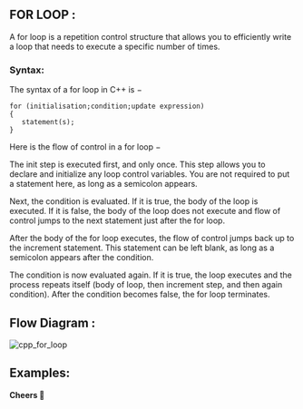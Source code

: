 ## FOR LOOP :

A for loop is a repetition control structure that allows you to efficiently write a loop that needs to execute a specific number of times.

### Syntax:

The syntax of a for loop in C++ is −

````
for (initialisation;condition;update expression)
{
   statement(s);
}
````

Here is the flow of control in a for loop −

The init step is executed first, and only once. This step allows you to declare and initialize any loop control variables. You are not required to put a statement here, as long as a semicolon appears.

Next, the condition is evaluated. If it is true, the body of the loop is executed. If it is false, the body of the loop does not execute and flow of control jumps to the next statement just after the for loop.

After the body of the for loop executes, the flow of control jumps back up to the increment statement. This statement can be left blank, as long as a semicolon appears after the condition.

The condition is now evaluated again. If it is true, the loop executes and the process repeats itself (body of loop, then increment step, and then again condition). After the condition becomes false, the for loop terminates.

## Flow Diagram :

![cpp_for_loop](https://user-images.githubusercontent.com/35162705/47102141-89c34c00-d259-11e8-98f6-f79748b455f1.jpg)

## Examples:

**Cheers :beers:**
